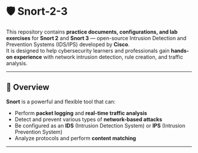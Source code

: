 # 🛡️ Snort-2-3

This repository contains **practice documents, configurations, and lab exercises** for **Snort 2** and **Snort 3** — open-source Intrusion Detection and Prevention Systems (IDS/IPS) developed by **Cisco**.  
It is designed to help cybersecurity learners and professionals gain **hands-on experience** with network intrusion detection, rule creation, and traffic analysis.

---

## 📘 Overview

**Snort** is a powerful and flexible tool that can:
- Perform **packet logging** and **real-time traffic analysis**
- Detect and prevent various types of **network-based attacks**
- Be configured as an **IDS** (Intrusion Detection System) or **IPS** (Intrusion Prevention System)
- Analyze protocols and perform **content matching**

---

